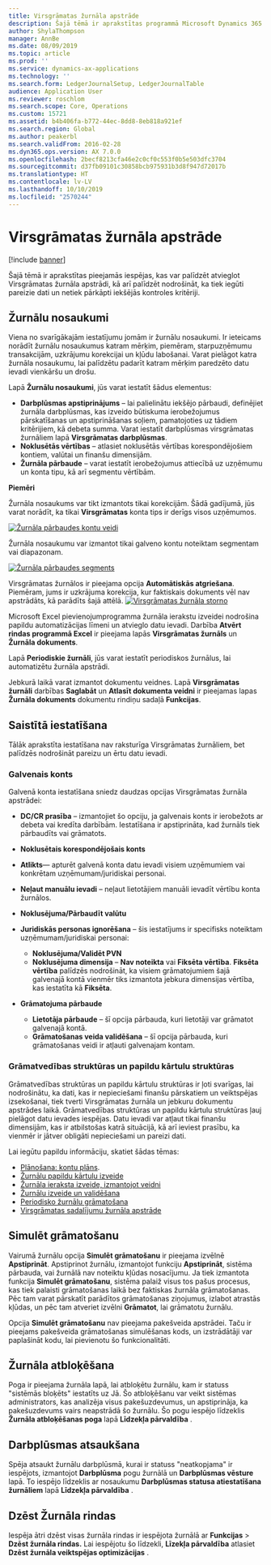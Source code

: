 ```yaml
---
title: Virsgrāmatas žurnāla apstrāde
description: Šajā tēmā ir aprakstītas programmā Microsoft Dynamics 365 Finance pieejamās iespējas, kas var palīdzēt atvieglot Virsgrāmatas žurnāla apstrādi, kā arī palīdzēt nodrošināt, ka tiek iegūti pareizie dati un netiek pārkāpti iekšējās kontroles kritēriji.
author: ShylaThompson
manager: AnnBe
ms.date: 08/09/2019
ms.topic: article
ms.prod: ''
ms.service: dynamics-ax-applications
ms.technology: ''
ms.search.form: LedgerJournalSetup, LedgerJournalTable
audience: Application User
ms.reviewer: roschlom
ms.search.scope: Core, Operations
ms.custom: 15721
ms.assetid: b4b406fa-b772-44ec-8dd8-8eb818a921ef
ms.search.region: Global
ms.author: peakerbl
ms.search.validFrom: 2016-02-28
ms.dyn365.ops.version: AX 7.0.0
ms.openlocfilehash: 2becf8213cfa46e2c0cf0c553f0b5e503dfc3704
ms.sourcegitcommit: d37fb09101c30858bcb975931b3d8f947d72017b
ms.translationtype: HT
ms.contentlocale: lv-LV
ms.lasthandoff: 10/10/2019
ms.locfileid: "2570244"
---
```

# <a name="general-journal-processing"></a>Virsgrāmatas žurnāla apstrāde

[!include [banner](../includes/banner.md)]

Šajā tēmā ir aprakstītas pieejamās iespējas, kas var palīdzēt atvieglot Virsgrāmatas žurnāla apstrādi, kā arī palīdzēt nodrošināt, ka tiek iegūti pareizie dati un netiek pārkāpti iekšējās kontroles kritēriji.  

## <a name="journal-names"></a>Žurnālu nosaukumi

Viena no svarīgākajām iestatījumu jomām ir žurnālu nosaukumi. Ir ieteicams norādīt žurnālu nosaukumus katram mērķim, piemēram, starpuzņēmumu transakcijām, uzkrājumu korekcijai un kļūdu labošanai. Varat pielāgot katra žurnāla nosaukumu, lai palīdzētu padarīt katram mērķim paredzēto datu ievadi vienkāršu un drošu. 

Lapā **Žurnālu nosaukumi**, jūs varat iestatīt šādus elementus:

-   **Darbplūsmas apstiprinājums** – lai palielinātu iekšējo pārbaudi, definējiet žurnāla darbplūsmas, kas izveido būtiskuma ierobežojumus pārskatīšanas un apstiprināšanas soļiem, pamatojoties uz tādiem kritērijiem, kā debeta summa. Varat iestatīt darbplūsmas virsgrāmatas žurnāliem lapā **Virsgrāmatas darbplūsmas**.
-   **Noklusētās vērtības** – atlasiet noklusētās vērtības korespondējošiem kontiem, valūtai un finanšu dimensijām.
-   **Žurnāla pārbaude** – varat iestatīt ierobežojumus attiecībā uz uzņēmumu un konta tipu, kā arī segmentu vērtībām. 

**Piemēri**

Žurnāla nosaukums var tikt izmantots tikai korekcijām. Šādā gadījumā, jūs varat norādīt, ka tikai **Virsgrāmatas** konta tips ir derīgs visos uzņēmumos. 

[![Žurnāla pārbaudes kontu veidi](./media/journal-control-account-types1.png)](./media/journal-control-account-types1.png)

Žurnāla nosaukumu var izmantot tikai galveno kontu noteiktam segmentam vai diapazonam. 

[![Žurnāla pārbaudes segments](./media/journal-control-segment1.png)](./media/journal-control-segment1.png)

Virsgrāmatas žurnālos ir pieejama opcija **Automātiskās atgriešana**. Piemēram, jums ir uzkrājuma korekcija, kur faktiskais dokuments vēl nav apstrādāts, kā parādīts šajā attēlā.
[![Virsgrāmatas žurnāla storno](./media/general-journal-reversing1.png)](./media/general-journal-reversing1.png) 

Microsoft Excel pievienojumprogramma žurnāla ierakstu izveidei nodrošina papildu automatizācijas līmeni un atvieglo datu ievadi. Darbība **Atvērt rindas programmā Excel** ir pieejama lapās **Virsgrāmatas žurnāls** un **Žurnāla dokuments**. 

Lapā **Periodiskie žurnāli**, jūs varat iestatīt periodiskos žurnālus, lai automatizētu žurnāla apstrādi. 

Jebkurā laikā varat izmantot dokumentu veidnes. Lapā **Virsgrāmatas žurnāli** darbības **Saglabāt** un **Atlasīt dokumenta veidni** ir pieejamas lapas **Žurnāla dokuments** dokumentu rindiņu sadaļā **Funkcijas**.

## <a name="related-setup"></a>Saistītā iestatīšana
Tālāk aprakstīta iestatīšana nav raksturīga Virsgrāmatas žurnāliem, bet palīdzēs nodrošināt pareizu un ērtu datu ievadi.

### <a name="main-account"></a>Galvenais konts

Galvenā konta iestatīšana sniedz daudzas opcijas Virsgrāmatas žurnāla apstrādei:

-   **DC/CR prasība** – izmantojiet šo opciju, ja galvenais konts ir ierobežots ar debeta vai kredīta darbībām. Iestatīšana ir apstiprināta, kad žurnāls tiek pārbaudīts vai grāmatots.

-   **Noklusētais korespondējošais konts**
-   **Atlikts**— apturēt galvenā konta datu ievadi visiem uzņēmumiem vai konkrētam uzņēmumam/juridiskai personai.
-   **Neļaut manuālu ievadi** – neļaut lietotājiem manuāli ievadīt vērtību konta žurnālos.
-   **Noklusējuma/Pārbaudīt valūtu**
-   **Juridiskās personas ignorēšana** – šis iestatījums ir specifisks noteiktam uzņēmumam/juridiskai personai:
    -   **Noklusējuma/Validēt PVN**
    -   **Noklusējuma dimensija** – **Nav noteikta** vai **Fiksēta vērtība**. **Fiksēta vērtība** palīdzēs nodrošināt, ka visiem grāmatojumiem šajā galvenajā kontā vienmēr tiks izmantota jebkura dimensijas vērtība, kas iestatīta kā **Fiksēta**.
-   **Grāmatojuma pārbaude**
    -   **Lietotāja pārbaude** – šī opcija pārbauda, kuri lietotāji var grāmatot galvenajā kontā.
    -   **Grāmatošanas veida validēšana** – šī opcija pārbauda, kuri grāmatošanas veidi ir atļauti galvenajam kontam.

### <a name="accounting-structures-and-advanced-rules-structures"></a>Grāmatvedības struktūras un papildu kārtulu struktūras

Grāmatvedības struktūras un papildu kārtulu struktūras ir ļoti svarīgas, lai nodrošinātu, ka dati, kas ir nepieciešami finanšu pārskatiem un veiktspējas izsekošanai, tiek tverti Virsgrāmatas žurnāla un jebkuru dokumentu apstrādes laikā. Grāmatvedības struktūras un papildu kārtulu struktūras ļauj pielāgot datu ievades iespējas. Datu ievadi var atļaut tikai finanšu dimensijām, kas ir atbilstošas katrā situācijā, kā arī ieviest prasību, ka vienmēr ir jātver obligāti nepieciešami un pareizi dati.

Lai iegūtu papildu informāciju, skatiet šādas tēmas:
- [Plānošana: kontu plāns](plan-chart-of-accounts.md). 
- [Žurnālu papildu kārtulu izveide](tasks/create-advanced-rules-journals.md)
- [Žurnāla ieraksta izveide, izmantojot veidni](tasks/create-journal-entry-template.md)
- [Žurnālu izveide un validēšana](tasks/create-validate-journals.md)
- [Periodisko žurnālu grāmatošana](tasks/post-periodic-journals.md)
- [Virsgrāmatas sadalījumu žurnāla apstrāde](tasks/process-ledger-allocation-journal.md)

## <a name="simulate-posting"></a>Simulēt grāmatošanu
Vairumā žurnālu opcija **Simulēt grāmatošanu** ir pieejama izvēlnē **Apstiprināt**. Apstiprinot žurnālu, izmantojot funkciju **Apstiprināt**, sistēma pārbauda, vai žurnālā nav noteiktu kļūdas nosacījumu. Ja tiek izmantota funkcija **Simulēt grāmatošanu**, sistēma palaiž visus tos pašus procesus, kas tiek palaisti grāmatošanas laikā bez faktiskas žurnāla grāmatošanas. Pēc tam varat pārskatīt parādītos grāmatošanas ziņojumus, izlabot atrastās kļūdas, un pēc tam atveriet izvēlni **Grāmatot**, lai grāmatotu žurnālu. 

Opcija **Simulēt grāmatošanu** nav pieejama pakešveida apstrādei. Taču ir pieejams pakešveida grāmatošanas simulēšanas kods, un izstrādātāji var paplašināt kodu, lai pievienotu šo funkcionalitāti.  

## <a name="journal-unlock"></a>Žurnāla atbloķēšana
Poga ir pieejama žurnāla lapā, lai atbloķētu žurnālu, kam ir statuss "sistēmās bloķēts" iestatīts uz Jā. Šo atbloķēšanu var veikt sistēmas administrators, kas analizēja visus pakešuzdevumus, un apstiprināja, ka pakešuzdevums vairs neapstrādā šo žurnālu. Šo pogu iespējo līdzeklis **Žurnāla atbloķēšanas poga** lapā **Līdzekļa pārvaldība** . 

## <a name="workflow-recall"></a>Darbplūsmas atsaukšana 
Spēja atsaukt žurnālu darbplūsmā, kurai ir statuss "neatkopjama" ir iespējots, izmantojot **Darbplūsma** pogu žurnālā un **Darbplūsmas vēsture** lapā. To iespējo līdzeklis ar nosaukumu **Darbplūsmas statusa atiestatīšana žurnāliem** lapā **Līdzekļa pārvaldība** .

## <a name="delete-journal-lines"></a>Dzēst Žurnāla rindas
Iespēja ātri dzēst visas žurnāla rindas ir iespējota žurnālā ar **Funkcijas** > **Dzēst žurnāla rindas.** Lai iespējotu šo līdzekli, **Līzekļa pārvaldība** atlasiet **Dzēst žurnāla veiktspējas optimizācijas** .
